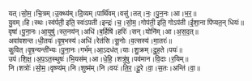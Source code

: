 

  
यत्।सो॒म॒।चि॒त्रम्।उ॒क्थ्य॑म्।दि॒व्यम्।पार्थि॑वम्।वसु॑।तत्।नः॒।पु॒न॒नः।आ।भ॒र॒॥  
यु॒वम्।हि।स्थः।स्व॑र्पती॒ इति॒ स्वः॑ऽपती।इन्द्रः॑।च॒।सो॒म॒।गोप॑ती॒ इति॒ गोऽप॑ती।ई॒शा॒ना पि॑प्यत॒न् धियः॑॥  
वृषा॑।पु॒ना॒नः।आ॒युषु॑।स्त॒नय॑न्।अधि॑।ब॒र्हिषि॑।हरिः॑।सन्।योनि॑म्।आ।अ॒स॒द॒त्॥  
अवा॑वशन्त।धी॒तयः॑।वृ॒ष॒भस्य॑।अधि॑।रेत॑सि।सू॒नोः।व॒त्सस्य॑।मा॒तरः॑॥  
कु॒वित्।वृ॒ष॒न्यन्ती॑भ्यः।पु॒ना॒नः।गर्भ॑म्।आ॒ऽदध॑त्।याः।शु॒क्रम्।दु॒ह॒ते।पयः॑॥  
उप॑।शि॒क्ष॒।अ॒प॒ऽत॒स्थुषः॑।भि॒यस॑म्।आ।धे॒हि॒।शत्रु॑षु।पव॑मान।वि॒दाः।र॒यिम्॥  
नि।शत्रोः॑।सो॒म॒।वृष्ण्य॑म्।नि।शुष्म॑म्।नि।वयः॑।ति॒र॒।दू॒रे।वा॒।स॒तः।अन्ति॑।वा॒॥  
